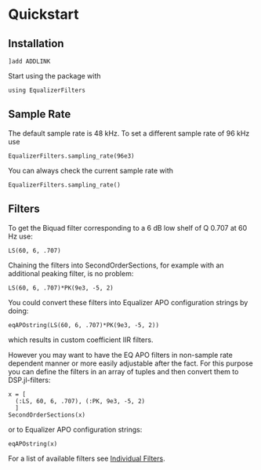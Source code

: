 # Quickstart

## Installation

```
]add ADDLINK
```

Start using the package with

```
using EqualizerFilters
```

## Sample Rate

The default sample rate is 48 kHz. To set a different sample rate of 96 kHz use

```
EqualizerFilters.sampling_rate(96e3)
```

You can always check the current sample rate with

```
EqualizerFilters.sampling_rate()
```

## Filters

To get the Biquad filter corresponding to a 6 dB low shelf of Q 0.707 at 60 Hz use:

```
LS(60, 6, .707)
```

Chaining the filters into SecondOrderSections, for example with an additional peaking filter, is no problem:

```
LS(60, 6, .707)*PK(9e3, -5, 2)
```

You could convert these filters into Equalizer APO configuration strings by doing:

```
eqAPOstring(LS(60, 6, .707)*PK(9e3, -5, 2))
```

which results in custom coefficient IIR filters.

However you may want to have the EQ APO filters in non-sample rate dependent manner
or more easily adjustable after the fact. For this purpose you can define the filters
in an array of tuples and then convert them to DSP.jl-filters:

```
x = [
  (:LS, 60, 6, .707), (:PK, 9e3, -5, 2)
  ]
SecondOrderSections(x)
```

or to Equalizer APO configuration strings:

```
eqAPOstring(x)
```

For a list of available filters see [Individual Filters](@ref).
